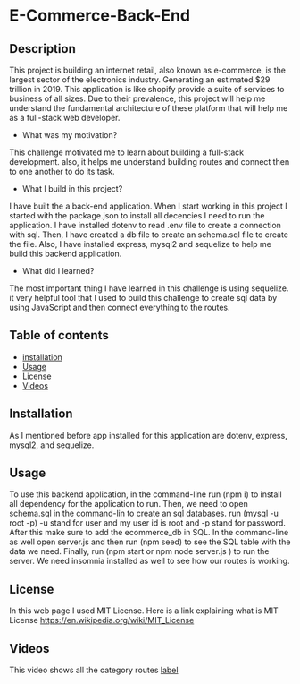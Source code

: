 # E-Commerce-Back-End

## Description 

 This project is building an internet retail, also known as e-commerce, is the largest sector of the electronics industry. Generating an estimated $29 trillion in 2019. This application is like shopify provide a suite of services to business of all sizes. Due to their prevalence, this project will help me understand the fundamental architecture of these platform that will help me as a full-stack web developer. 

- What was my motivation? 

This challenge motivated me to learn about building a full-stack development. also, it helps me understand building routes and connect then to one another to do its task. 

- What I build in this project?

I have built the a back-end application. When I start working in this project I started with the package.json to install all decencies I need to run the application. I have installed dotenv to read .env file to create a connection with sql. Then, I have created a db file to create an schema.sql file to create the file. Also, I have installed express, mysql2 and sequelize to help me build this backend application.


- What did I learned?

The most important thing I have learned in this challenge is using sequelize. it very helpful tool that I used to build this challenge to create sql data by using JavaScript and then connect everything to the routes. 

## Table of contents 

- [installation](#installation)
- [Usage](#usage)
- [License](#license)
- [Videos](#Videos)

## Installation 

As I mentioned before app installed for this application are dotenv, express, mysql2, and sequelize. 

## Usage

To use this backend application, in the command-line run (npm i) to install all dependency for the application to run. Then, we need to open schema.sql in the command-lin to create an sql databases. run (mysql -u root -p) -u stand for user and my user id is root and -p stand for password. After this make sure to add the ecommerce_db in SQL. In the command-line as well open server.js and then run (npm seed) to see the SQL table with the data we need. Finally, run (npm start or npm node server.js ) to run the server. We need insomnia installed as well to see how our routes is working. 

## License 

In this web page I used MIT License. Here is a link explaining what is MIT License https://en.wikipedia.org/wiki/MIT_License


## Videos 

This video shows all the category routes 
[label](<../../../../Downloads/Desktop Recording - June 25, 2023 10_44 PM.webm>)